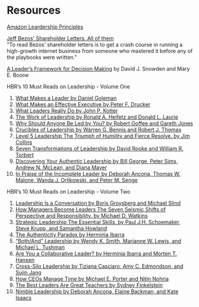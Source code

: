 # Resources

[Amazon Leardership Principles](https://www.amazon.jobs/en/principles)

[Jeff Bezos' Shareholder Letters. All of them](https://founders.simplecast.com/episodes/jeff-bezos-shareholder-letters-all-of-t-hAgb6DJ6) <br> "To read Bezos’ shareholder letters is to get a crash course in running a high-growth internet business from someone who mastered it before any of the playbooks were written."

[A Leader’s Framework for Decision Making](https://hbr.org/2007/11/a-leaders-framework-for-decision-making) by David J. Snowden and Mary E. Boone

HBR’s 10 Must Reads on Leadership - Volume One

1. [What Makes a Leader by Daniel Goleman](https://hbr.org/2004/01/what-makes-a-leader)
2. [What Makes an Effective Executive by Peter F. Drucker](https://hbr.org/2004/06/what-makes-an-effective-executive)
3. [What Leaders Really Do by John P. Kotter](https://hbr.org/2001/12/what-leaders-really-do)
4. [The Work of Leadership by Ronald A. Heifetz and Donald L. Laurie](https://hbr.org/2001/12/the-work-of-leadership)
5. [Why Should Anyone Be Led by You? by Robert Goffee and Gareth Jones](https://hbr.org/2000/09/why-should-anyone-be-led-by-you)
6. [Crucibles of Leadership by Warren G. Bennis and Robert J. Thomas](https://hbr.org/2002/09/crucibles-of-leadership)
7. [Level 5 Leadership The Triumph of Humility and Fierce Resolve. by Jim Collins](https://hbr.org/2001/01/level-5-leadership-the-triumph-of-humility-and-fierce-resolve-2)
8. [Seven Transformations of Leadership by David Rooke and William R. Torbert](https://hbr.org/2005/04/seven-transformations-of-leadership)
9. [Discovering Your Authentic Leadership by Bill George, Peter Sims, Andrew N. McLean, and Diana Mayer](https://hbr.org/2007/02/discovering-your-authentic-leadership)
10. [In Praise of the Incomplete Leader by Deborah Ancona, Thomas W. Malone, Wanda J. Orlikowski, and Peter M. Senge](https://hbr.org/2007/02/in-praise-of-the-incomplete-leader)

HBR’s 10 Must Reads on Leadership - Volume Two

1. [Leadership Is a Conversation by Boris Groysberg and Michael Slind](https://hbr.org/2012/06/leadership-is-a-conversation)
2. [How Managers Become Leaders The Seven Seismic Shifts of Perspective and Responsibility. by Michael D. Watkins](https://hbr.org/2012/06/how-managers-become-leaders)
3. [Strategic Leadership The Essential Skills. by Paul J.H. Schoemaker, Steve Krupp, and Samantha Howland](https://hbr.org/2013/01/strategic-leadership-the-esssential-skills)
4. [The Authenticity Paradox by Herminia Ibarra](https://hbr.org/2015/01/the-authenticity-paradox)
5. [“Both/And” Leadership by Wendy K. Smith, Marianne W. Lewis, and Michael L. Tushman](https://hbr.org/2016/05/both-and-leadership)
6. [Are You a Collaborative Leader? by Herminia Ibarra and Morten T. Hansen](https://hbr.org/2011/07/are-you-a-collaborative-leader)
7. [Cross-Silo Leadership by Tiziana Casciaro, Amy C. Edmondson, and Sujin Jang](https://hbr.org/2019/05/cross-silo-leadership)
8. [How CEOs Manage Time by Michael E. Porter and Nitin Nohria](https://hbr.org/2018/07/how-ceos-manage-time)
9. [The Best Leaders Are Great Teachers by Sydney Finkelstein](https://hbr.org/2018/01/the-best-leaders-are-great-teachers)
10. [Nimble Leadership by Deborah Ancona, Elaine Backman, and Kate Isaacs](https://hbr.org/2019/07/nimble-leadership)
